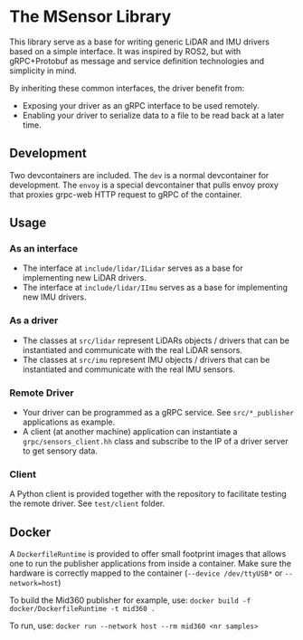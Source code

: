 # The MSensor Library

This library serve as a base for writing generic LiDAR and IMU drivers based on a simple interface.
It was inspired by ROS2, but with gRPC+Protobuf as message and service definition technologies
and simplicity in mind.

By inheriting these common interfaces, the driver benefit from:

* Exposing your driver as an gRPC interface to be used remotely.
* Enabling your driver to serialize data to a file to be read back at a later time.

## Development

Two devcontainers are included. The `dev` is a normal devcontainer for development.
The `envoy` is a special devcontainer that pulls envoy proxy that proxies grpc-web HTTP request to gRPC of the container.

## Usage

### As an interface

* The interface at `include/lidar/ILidar` serves as a base for implementing new LiDAR drivers.
* The interface at `include/lidar/IImu` serves as a base for implementing new IMU drivers.

### As a driver

* The classes at `src/lidar` represent LiDARs objects / drivers that can be instantiated and communicate with the real LiDAR sensors.
* The classes at `src/imu` represent IMU objects / drivers that can be instantiated and communicate with the real IMU sensors.

### Remote Driver

* Your driver can be programmed as a gRPC service. See `src/*_publisher` applications as example.
* A client (at another machine) application can instantiate a `grpc/sensors_client.hh` class and subscribe to the IP
of a driver server to get sensory data.

### Client

A Python client is provided together with the repository to facilitate testing the remote driver.
See `test/client` folder.

## Docker

A `DockerfileRuntime` is provided to offer small footprint images that allows one to run the publisher applications from inside a container. Make sure the hardware is correctly mapped to the container (`--device /dev/ttyUSB*` or `--network=host`)

To build the Mid360 publisher for example, use:
`docker build -f docker/DockerfileRuntime -t mid360 .`

To run, use:
`docker run --network host --rm mid360 <nr samples>`


